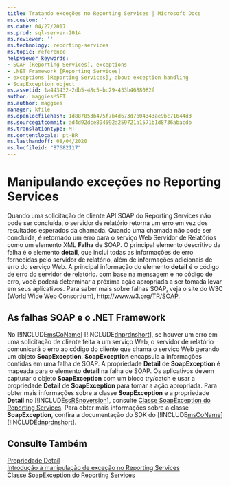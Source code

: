 ```yaml
---
title: Tratando exceções no Reporting Services | Microsoft Docs
ms.custom: ''
ms.date: 04/27/2017
ms.prod: sql-server-2014
ms.reviewer: ''
ms.technology: reporting-services
ms.topic: reference
helpviewer_keywords:
- SOAP [Reporting Services], exceptions
- .NET Framework [Reporting Services]
- exceptions [Reporting Services], about exception handling
- SoapException object
ms.assetid: 1a443432-2db5-48c5-bc29-433b4688082f
author: maggiesMSFT
ms.author: maggies
manager: kfile
ms.openlocfilehash: 1d887853b475f7b4d673d7b04343ae9bc71644d3
ms.sourcegitcommit: ad4d92dce894592a259721a1571b1d8736abacdb
ms.translationtype: MT
ms.contentlocale: pt-BR
ms.lasthandoff: 08/04/2020
ms.locfileid: "87682117"
---
```

# <a name="handling-exceptions-in-reporting-services"></a>Manipulando exceções no Reporting Services
  Quando uma solicitação de cliente API SOAP do Reporting Services não pode ser concluída, o servidor de relatório retorna um erro em vez dos resultados esperados da chamada. Quando uma chamada não pode ser concluída, é retornado um erro para o serviço Web Servidor de Relatórios como um elemento XML **Falha** de SOAP. O principal elemento descritivo da falha é o elemento **detail**, que inclui todas as informações de erro fornecidas pelo servidor de relatório, além de informações adicionais de erro do serviço Web. A principal informação do elemento **detail** é o código de erro do servidor de relatório. com base na mensagem e no código de erro, você poderá determinar a próxima ação apropriada a ser tomada levar em seus aplicativos. Para saber mais sobre falhas SOAP, veja o site do W3C (World Wide Web Consortium), http://www.w3.org/TR/SOAP.  
  
## <a name="soap-faults-and-the-net-framework"></a>As falhas SOAP e o .NET Framework  
 No [!INCLUDE[msCoName](../../includes/msconame-md.md)] [!INCLUDE[dnprdnshort](../../includes/dnprdnshort-md.md)], se houver um erro em uma solicitação de cliente feita a um serviço Web, o servidor de relatório comunicará o erro ao código do cliente que chama o serviço Web gerando um objeto **SoapException**. **SoapException** encapsula a informações contidas em uma falha de SOAP. A propriedade **Detail** de **SoapException** é mapeada para o elemento **detail** na falha de SOAP. Os aplicativos devem capturar o objeto **SoapException** com um bloco try/catch e usar a propriedade **Detail** de **SoapException** para tomar a ação apropriada. Para obter mais informações sobre a classe **SoapException** e a propriedade **Detail** no [!INCLUDE[ssRSnoversion](../../includes/ssrsnoversion-md.md)], consulte [Classe SoapException do Reporting Services](soapexception-class/reporting-services-soapexception-class.md). Para obter mais informações sobre a classe **SoapException**, confira a documentação do SDK do [!INCLUDE[msCoName](../../includes/msconame-md.md)] [!INCLUDE[dnprdnshort](../../includes/dnprdnshort-md.md)].  
  
## <a name="see-also"></a>Consulte Também  
 [Propriedade Detail](soapexception-class/detail-property.md)   
 [Introdução à manipulação de exceção no Reporting Services](introducing-exception-handling-in-reporting-services.md)   
 [Classe SoapException do Reporting Services](soapexception-class/reporting-services-soapexception-class.md)  
  
  
